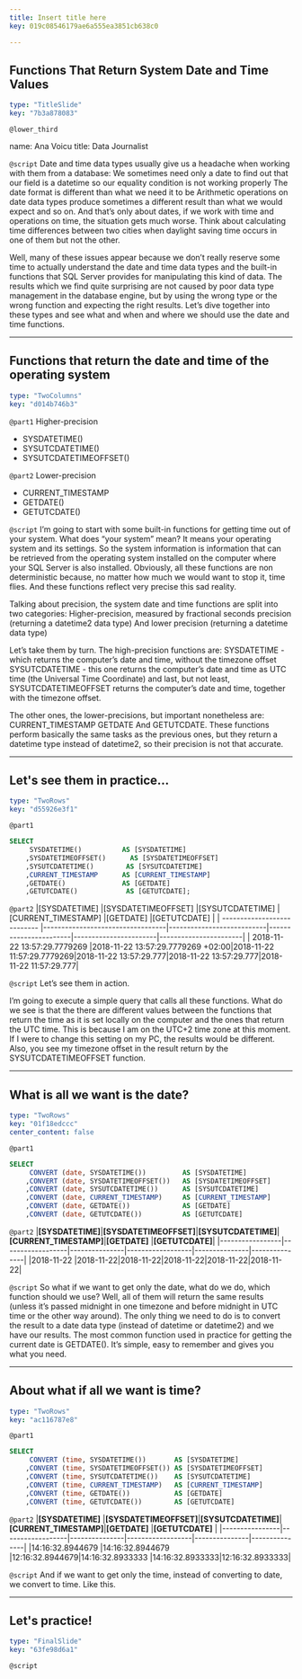 ```yaml
---
title: Insert title here
key: 019c08546179ae6a555ea3851cb638c0

---
```

## Functions That Return System Date and Time Values

```yaml
type: "TitleSlide"
key: "7b3a878083"
```

`@lower_third`

name: Ana Voicu
title: Data Journalist


`@script`
Date and time data types usually give us a headache when working with them from a database:
We sometimes need only a date to find out that our field is a datetime so our equality condition is not working properly
The date format is different than what we need it to be
Arithmetic operations on date data types produce sometimes a different result than what we would expect and so on. 
And that’s only about dates, if we work with time and operations on time, the situation gets much worse. Think about calculating time differences between two cities when daylight saving time occurs in one of them but not the other.

Well, many of these issues appear because we don’t really reserve some time to actually understand the date and time data types and the built-in functions that SQL Server provides for manipulating this kind of data. The results which we find quite surprising are not caused by poor data type management in the database engine, but by using the wrong type or the wrong function and expecting the right results.
Let’s dive together into these types and see what and when and where we should use the date and time functions.


---
## Functions that return the date and time of the operating system

```yaml
type: "TwoColumns"
key: "d014b746b3"
```

`@part1`
Higher-precision

- SYSDATETIME() 
- SYSUTCDATETIME() 
- SYSUTCDATETIMEOFFSET()


`@part2`
Lower-precision

- CURRENT_TIMESTAMP
- GETDATE()
- GETUTCDATE()


`@script`
I’m going to start with some built-in functions for getting time out of your system. 
What does “your system” mean? It means your operating system and its settings. So the system information is information that can be retrieved from the operating system installed on the computer where your SQL Server is also installed. Obviously, all these functions are non deterministic because, no matter how much we would want to stop it, time flies. And these functions reflect very precise this sad reality. 

Talking about precision, the system date and time functions are split into two categories:
Higher-precision, measured by fractional seconds precision (returning a datetime2 data type)
And lower precision (returning a datetime data type)

Let’s take them by turn.
The high-precision functions are:
SYSDATETIME - which returns the computer’s date and time, without the timezone offset
SYSUTCDATETIME - this one returns the computer’s date and time as UTC time (the Universal Time Coordinate)
and last, but not least,  SYSUTCDATETIMEOFFSET returns the computer’s date and time, together with the timezone offset. 

The other ones, the lower-precisions, but important nonetheless are:
CURRENT_TIMESTAMP
GETDATE
And GETUTCDATE. 
These functions perform basically the same tasks as the previous ones, but they return a datetime type instead of datetime2, so their precision is not that accurate.


---
## Let's see them in practice...

```yaml
type: "TwoRows"
key: "d55926e3f1"
```

`@part1`
```sql
SELECT 
     SYSDATETIME()			AS [SYSDATETIME] 
    ,SYSDATETIMEOFFSET()	  AS [SYSDATETIMEOFFSET]  
    ,SYSUTCDATETIME()		 AS [SYSUTCDATETIME] 
    ,CURRENT_TIMESTAMP		AS [CURRENT_TIMESTAMP] 
    ,GETDATE()			    AS [GETDATE] 
    ,GETUTCDATE()		     AS [GETUTCDATE]; 
```


`@part2`
|[SYSDATETIME]                |[SYSDATETIMEOFFSET]               |[SYSUTCDATETIME]           |[CURRENT_TIMESTAMP]    |[GETDATE]              |[GETUTCDATE]           |
| --------------------------- |----------------------------------|---------------------------|-----------------------|-----------------------|-----------------------|
| 2018-11-22 13:57:29.7779269 |2018-11-22 13:57:29.7779269 +02:00|2018-11-22 11:57:29.7779269|2018-11-22 13:57:29.777|2018-11-22 13:57:29.777|2018-11-22 11:57:29.777|


`@script`
Let’s see them in action.

I’m going to execute a simple query that calls all these functions. What do we see is that the there are different values between the functions that return the time as it is set locally on the computer and the ones that return the UTC time. This is because I am on the UTC+2 time zone at this moment. If I were to change this setting on my PC, the results would be different. 
Also, you see my timezone offset in the result return by the SYSUTCDATETIMEOFFSET function.


---
## What is all we want is the date?

```yaml
type: "TwoRows"
key: "01f18edccc"
center_content: false
```

`@part1`
```sql
SELECT 
     CONVERT (date, SYSDATETIME())         AS [SYSDATETIME] 
    ,CONVERT (date, SYSDATETIMEOFFSET())   AS [SYSDATETIMEOFFSET] 
    ,CONVERT (date, SYSUTCDATETIME())      AS [SYSUTCDATETIME] 
    ,CONVERT (date, CURRENT_TIMESTAMP)     AS [CURRENT_TIMESTAMP]
    ,CONVERT (date, GETDATE())             AS [GETDATE] 
    ,CONVERT (date, GETUTCDATE())          AS [GETUTCDATE]
```


`@part2`
|**[SYSDATETIME]**|**[SYSDATETIMEOFFSET]**|**[SYSUTCDATETIME]**|**[CURRENT_TIMESTAMP]**|**[GETDATE]**       |**[GETUTCDATE]**|
|-----------------|------------------|---------------|------------------|---------------|---------------|
|2018-11-22       |2018-11-22|2018-11-22|2018-11-22|2018-11-22|2018-11-22|


`@script`
So what if we want to get only the date, what do we do, which function should we use? 
Well, all of them will return the same results (unless it’s passed midnight in one timezone and before midnight in UTC time or the other way around). The only thing we need to do is to convert the result to a date data type (instead of datetime or datetime2) and we have our results. The most common function used in practice for getting the current date is GETDATE(). It’s simple, easy to remember and gives you what you need.


---
## About what if all we want is time?

```yaml
type: "TwoRows"
key: "ac116787e8"
```

`@part1`
```sql
SELECT 
     CONVERT (time, SYSDATETIME())       AS [SYSDATETIME] 
    ,CONVERT (time, SYSDATETIMEOFFSET()) AS [SYSDATETIMEOFFSET] 
    ,CONVERT (time, SYSUTCDATETIME())    AS [SYSUTCDATETIME] 
    ,CONVERT (time, CURRENT_TIMESTAMP)   AS [CURRENT_TIMESTAMP]
    ,CONVERT (time, GETDATE())           AS [GETDATE] 
    ,CONVERT (time, GETUTCDATE())        AS [GETUTCDATE]
```


`@part2`
|**[SYSDATETIME]**    |**[SYSDATETIMEOFFSET]**|**[SYSUTCDATETIME]**|**[CURRENT_TIMESTAMP]**|**[GETDATE]**       |**[GETUTCDATE]**    |
|----------------|------------------|---------------|------------------|---------------|---------------|
|14:16:32.8944679 |14:16:32.8944679   |12:16:32.8944679|14:16:32.8933333   |14:16:32.8933333|12:16:32.8933333|


`@script`
And if we want to get only the time, instead of converting to date, we convert to time. Like this.


---
## Let's practice!

```yaml
type: "FinalSlide"
key: "63fe98d6a1"
```

`@script`


